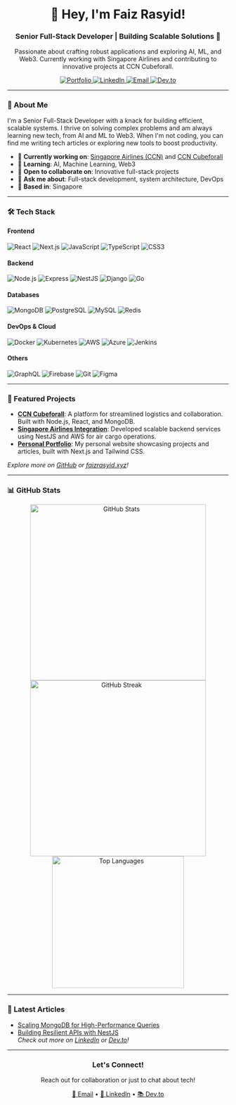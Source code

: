 <div align="center">
  <h1>👋 Hey, I'm Faiz Rasyid!</h1>
  <h3>Senior Full-Stack Developer | Building Scalable Solutions 🚀</h3>
  <p>Passionate about crafting robust applications and exploring AI, ML, and Web3. Currently working with Singapore Airlines and contributing to innovative projects at CCN Cubeforall.</p>

  <a href="https://faizrasyid.xyz">
    <img src="https://img.shields.io/badge/Portfolio-faizrasyid.xyz-blue?style=flat-square&logo=firefox" alt="Portfolio" />
  </a>
  <a href="https://www.linkedin.com/in/faiz-rasyid-l16/">
    <img src="https://img.shields.io/badge/LinkedIn-Faiz%20Rasyid-0A66C2?style=flat-square&logo=linkedin" alt="LinkedIn" />
  </a>
  <a href="mailto:faizrasyid456@gmail.com">
    <img src="https://img.shields.io/badge/Email-faizrasyid456@gmail.com-red?style=flat-square&logo=gmail" alt="Email" />
  </a>
  <a href="https://dev.to/faiz">
    <img src="https://img.shields.io/badge/Dev.to-Faiz-0A0A0A?style=flat-square&logo=dev.to" alt="Dev.to" />
  </a>
</div>

---

### 🌟 About Me
I'm a Senior Full-Stack Developer with a knack for building efficient, scalable systems. I thrive on solving complex problems and am always learning new tech, from AI and ML to Web3. When I'm not coding, you can find me writing tech articles or exploring new tools to boost productivity.

- 🔭 **Currently working on**: [Singapore Airlines (CCN)](https://www.siacargo.com) and [CCN Cubeforall](https://cubeforall.com)
- 🌱 **Learning**: AI, Machine Learning, Web3
- 👯 **Open to collaborate on**: Innovative full-stack projects
- 💬 **Ask me about**: Full-stack development, system architecture, DevOps
- 📍 **Based in**: Singapore

---

### 🛠️ Tech Stack
#### Frontend
![React](https://img.shields.io/badge/-React-61DAFB?style=flat-square&logo=react&logoColor=black)
![Next.js](https://img.shields.io/badge/-Next.js-000000?style=flat-square&logo=next.js)
![JavaScript](https://img.shields.io/badge/-JavaScript-F7DF1E?style=flat-square&logo=javascript)
![TypeScript](https://img.shields.io/badge/-TypeScript-3178C6?style=flat-square&logo=typescript)
![CSS3](https://img.shields.io/badge/-CSS3-1572B6?style=flat-square&logo=css3)

#### Backend
![Node.js](https://img.shields.io/badge/-Node.js-339933?style=flat-square&logo=node.js)
![Express](https://img.shields.io/badge/-Express-000000?style=flat-square&logo=express)
![NestJS](https://img.shields.io/badge/-NestJS-E0234E?style=flat-square&logo=nestjs)
![Django](https://img.shields.io/badge/-Django-092E20?style=flat-square&logo=django)
![Go](https://img.shields.io/badge/-Go-00ADD8?style=flat-square&logo=go)

#### Databases
![MongoDB](https://img.shields.io/badge/-MongoDB-47A248?style=flat-square&logo=mongodb)
![PostgreSQL](https://img.shields.io/badge/-PostgreSQL-336791?style=flat-square&logo=postgresql)
![MySQL](https://img.shields.io/badge/-MySQL-4479A1?style=flat-square&logo=mysql)
![Redis](https://img.shields.io/badge/-Redis-DC382D?style=flat-square&logo=redis)

#### DevOps & Cloud
![Docker](https://img.shields.io/badge/-Docker-2496ED?style=flat-square&logo=docker)
![Kubernetes](https://img.shields.io/badge/-Kubernetes-326CE5?style=flat-square&logo=kubernetes)
![AWS](https://img.shields.io/badge/-AWS-232F3E?style=flat-square&logo=amazonaws)
![Azure](https://img.shields.io/badge/-Azure-0089D6?style=flat-square&logo=microsoftazure)
![Jenkins](https://img.shields.io/badge/-Jenkins-D24939?style=flat-square&logo=jenkins)

#### Others
![GraphQL](https://img.shields.io/badge/-GraphQL-E10098?style=flat-square&logo=graphql)
![Firebase](https://img.shields.io/badge/-Firebase-FFCA28?style=flat-square&logo=firebase)
![Git](https://img.shields.io/badge/-Git-F05032?style=flat-square&logo=git)
![Figma](https://img.shields.io/badge/-Figma-F24E1E?style=flat-square&logo=figma)

---

### 🚀 Featured Projects
- **[CCN Cubeforall](https://cubeforall.com)**: A platform for streamlined logistics and collaboration. Built with Node.js, React, and MongoDB.
- **[Singapore Airlines Integration](https://www.siacargo.com)**: Developed scalable backend services using NestJS and AWS for air cargo operations.
- **[Personal Portfolio](https://faizrasyid.xyz)**: My personal website showcasing projects and articles, built with Next.js and Tailwind CSS.

*Explore more on [GitHub](https://github.com/unxpected7) or [faizrasyid.xyz](https://faizrasyid.xyz)!*

---

### 📊 GitHub Stats
<div align="center">
  <img src="https://github-readme-stats.vercel.app/api?username=unxpected7&show_icons=true&theme=dracula&hide_border=true" alt="GitHub Stats" width="400" />
  <img src="https://github-readme-streak-stats.herokuapp.com/?user=unxpected7&theme=dracula&hide_border=true" alt="GitHub Streak" width="400" />
</div>
<div align="center">
  <img src="https://github-readme-stats.vercel.app/api/top-langs?username=unxpected7&show_icons=true&locale=en&layout=compact&theme=dracula&hide_border=true" alt="Top Languages" width="300" />
</div>

---

### 📝 Latest Articles
- [Scaling MongoDB for High-Performance Queries](https://www.linkedin.com/in/faiz-rasyid-l16/)  
- [Building Resilient APIs with NestJS](https://dev.to/faiz)  
*Check out more on [LinkedIn](https://www.linkedin.com/in/faiz-rasyid-l16/) or [Dev.to](https://dev.to/faiz)!*

---

<div align="center">
  <h3>Let's Connect!</h3>
  <p>Reach out for collaboration or just to chat about tech!</p>
  <a href="mailto:faizrasyid456@gmail.com">📧 Email</a> • 
  <a href="https://www.linkedin.com/in/faiz-rasyid-l16/">🔗 LinkedIn</a> • 
  <a href="https://dev.to/faiz">📚 Dev.to</a>
</div>
